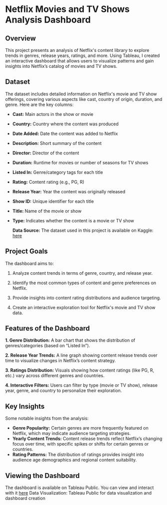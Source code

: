 # Netflix Movies and TV Shows Analysis Dashboard
## Overview
This project presents an analysis of Netflix's content library to explore trends in genres, release years, ratings, and more. Using Tableau, I created an interactive dashboard that allows users to visualize patterns and gain insights into Netflix’s catalog of movies and TV shows.
## Dataset
The dataset includes detailed information on Netflix's movie and TV show offerings, covering various aspects like cast, country of origin, duration, and genre. Here are the key columns:

* **Cast:** Main actors in the show or movie
* **Country:** Country where the content was produced
* **Date Added:** Date the content was added to Netflix
* **Description:** Short summary of the content
* **Director:** Director of the content
* **Duration:** Runtime for movies or number of seasons for TV shows
* **Listed In:** Genre/category tags for each title
* **Rating:** Content rating (e.g., PG, R)
* **Release Year:** Year the content was originally released
* **Show ID:** Unique identifier for each title
* **Title:** Name of the movie or show
* **Type:** Indicates whether the content is a movie or TV show
  
     **Data Source:** The dataset used in this project is available on Kaggle: [here](https://www.kaggle.com/datasets/rahulvyasm/netflix-movies-and-tv-shows)
## Project Goals
The dashboard aims to:

1. Analyze content trends in terms of genre, country, and release year.

2. Identify the most common types of content and genre preferences on Netflix.

3. Provide insights into content rating distributions and audience targeting.

4. Create an interactive exploration tool for Netflix's movie and TV show data.

## Features of the Dashboard
**1. Genre Distribution:** A bar chart that shows the distribution of genres/categories (based on “Listed In”).

**2. Release Year Trends:** A line graph showing content release trends over time to visualize changes in Netflix’s content strategy.

**3. Ratings Distribution:** Visuals showing how content ratings (like PG, R, etc.) vary across different genres and countries.

**4. Interactive Filters:** Users can filter by type (movie or TV show), release year, genre, and country to personalize their exploration.
## Key Insights
Some notable insights from the analysis:
* **Genre Popularity:** Certain genres are more frequently featured on Netflix, which may indicate audience targeting strategies.
* **Yearly Content Trends:** Content release trends reflect Netflix’s changing focus over time, with specific spikes or shifts for certain genres or countries.
* **Rating Patterns:** The distribution of ratings provides insight into audience age demographics and regional content suitability.
## Viewing the Dashboard
The dashboard is available on Tableau Public. You can view and interact with it [here](https://public.tableau.com/app/profile/divya.kalla/viz/NetFlixdashboard/Netflix?publish=yes)
Data Visualization: Tableau Public for data visualization and dashboard creation

